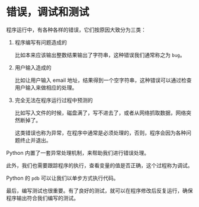 # 错误，调试和测试

程序运行中，有各种各样的错误，它们按原因大致分为三类：

1. 程序编写有问题造成的

   比如本来应该输出整数结果输出了字符串，这种错误我们通常称之为 `bug`。

2. 用户输入造成的

   比如让用户输入 email 地址，结果得到一个空字符串，这种错误可以通过检查用户输入来做相应的处理。

3. 完全无法在程序运行过程中预测的

   比如写入文件的时候，磁盘满了，写不进去了，或者从网络抓取数据，网络突然断掉了。

   这类错误也称为异常，在程序中通常是必须处理的，否则，程序会因为各种问题终止并退出。

Python 内置了一套异常处理机制，来帮助我们进行错误处理。

此外，我们也需要跟踪程序的执行，查看变量的值是否正确，这个过程称为调试。

Python 的 `pdb` 可以让我们以单步方式执行代码。

最后，编写测试也很重要。有了良好的测试，就可以在程序修改后反复运行，确保程序输出符合我们编写的测试。
